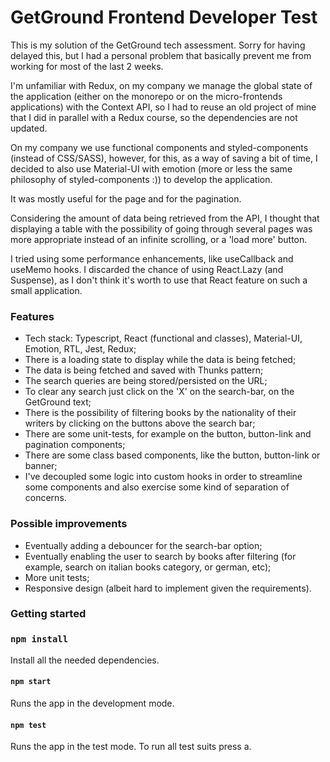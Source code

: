 # GetGround Frontend Developer Test

This is my solution of the GetGround tech assessment.
Sorry for having delayed this, but I had a personal problem that basically prevent me from working for most of the last 2 weeks.

I'm unfamiliar with Redux, on my company we manage the global state of the application (either on the monorepo or on the micro-frontends applications) with the Context API, so I had to reuse an old project of mine that I did in parallel with a Redux course, so the dependencies are not updated.

On my company we use functional components and styled-components (instead of CSS/SASS), however, for this, as a way of saving a bit of time, I decided to also use Material-UI with emotion (more or less the same philosophy of styled-components :)) to develop the application.

It was mostly useful for the page and for the pagination.

Considering the amount of data being retrieved from the API, I thought that displaying a table with the possibility of going through several pages was more appropriate instead of an infinite scrolling, or a 'load more' button.

I tried using some performance enhancements, like useCallback and useMemo hooks.
I discarded the chance of using React.Lazy (and Suspense), as I don't think it's worth to use that React feature on such a small application.

### Features
- Tech stack: Typescript, React (functional and classes), Material-UI, Emotion, RTL, Jest, Redux;
- There is a loading state to display while the data is being fetched;
- The data is being fetched and saved with Thunks pattern;
- The search queries are being stored/persisted on the URL;
- To clear any search just click on the 'X' on the search-bar, on the GetGround text;
- There is the possibility of filtering books by the nationality of their writers by clicking on the buttons above the search bar;
- There are some unit-tests, for example on the button, button-link and pagination components;
- There are some class based components, like the button, button-link or banner;
- I've decoupled some logic into custom hooks in order to streamline some components and also exercise some kind of separation of concerns.

### Possible improvements
- Eventually adding a debouncer for the search-bar option;
- Eventually enabling the user to search by books after filtering (for example, search on italian books category, or german, etc);
- More unit tests;
- Responsive design (albeit hard to implement given the requirements).

### Getting started

### `npm install`

Install all the needed dependencies.

#### `npm start`

Runs the app in the development mode.

#### `npm test`

Runs the app in the test mode. To run all test suits press a.